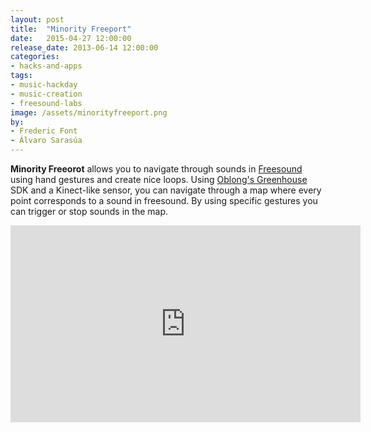 ```yaml
---
layout: post
title:  "Minority Freeport"
date:   2015-04-27 12:00:00
release_date: 2013-06-14 12:00:00
categories: 
- hacks-and-apps
tags:
- music-hackday 
- music-creation
- freesound-labs
image: /assets/minorityfreeport.png
by: 
- Frederic Font
- Álvaro Sarasúa
---
```


**Minority Freeorot** allows you to navigate through sounds in [Freesound](http://www.freesound.org) using hand gestures and create nice loops. Using [Oblong's Greenhouse](http://greenhouse.oblong.com/reference.html) SDK and a Kinect-like sensor, you can navigate through a map where every point corresponds to a sound in freesound. By using specific gestures you can trigger or stop sounds in the map.

<iframe width="560" height="315" src="https://www.youtube.com/embed/5nwUAlM6h48" frameborder="0" allowfullscreen></iframe><br>